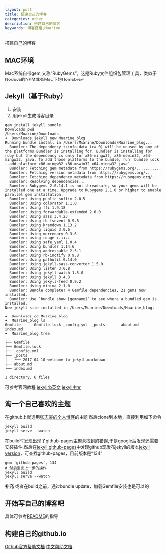 ```yaml
---
layout: post
title: 搭建自己的博客
categories: other
description: 搭建自己的博客
keywords: 博客搭建,Muarine
---
```

搭建自己的博客

## MAC环境
Mac系统自带gem,又称“RubyGems”，这是Ruby文件组织包管理工具，类似于NodeJs的NPM或者Mac下的Homebrew
## Jekyll（基于Ruby）
1. 安装
2. 用jekyll生成博客目录
```Shell
gem install jekyll bundle
Downloads pwd
/Users/Muarine/Downloads
➜  Downloads jekyll new Muarine_blog
Running bundle install in /Users/Muarine/Downloads/Muarine_blog...
  Bundler: The dependency tzinfo-data (>= 0) will be unused by any of the platforms Bundler is installing for. Bundler is installing for ruby but the dependency is only for x86-mingw32, x86-mswin32, x64-mingw32, java. To add those platforms to the bundle, run `bundle lock --add-platform x86-mingw32 x86-mswin32 x64-mingw32 java`.
  Bundler: Fetching gem metadata from https://rubygems.org/...........
  Bundler: Fetching version metadata from https://rubygems.org/..
  Bundler: Fetching dependency metadata from https://rubygems.org/.
  Bundler: Resolving dependencies...
  Bundler: Rubygems 2.0.14.1 is not threadsafe, so your gems will be installed one at a time. Upgrade to Rubygems 2.1.0 or higher to enable parallel gem installation.
  Bundler: Using public_suffix 2.0.5
  Bundler: Using colorator 1.1.0
  Bundler: Using ffi 1.9.18
  Bundler: Using forwardable-extended 2.6.0
  Bundler: Using sass 3.4.23
  Bundler: Using rb-fsevent 0.9.8
  Bundler: Using kramdown 1.13.2
  Bundler: Using liquid 3.0.6
  Bundler: Using mercenary 0.3.6
  Bundler: Using rouge 1.11.1
  Bundler: Using safe_yaml 1.0.4
  Bundler: Using bundler 1.14.6
  Bundler: Using addressable 2.5.1
  Bundler: Using rb-inotify 0.9.8
  Bundler: Using pathutil 0.14.0
  Bundler: Using jekyll-sass-converter 1.5.0
  Bundler: Using listen 3.0.8
  Bundler: Using jekyll-watch 1.5.0
  Bundler: Using jekyll 3.4.3
  Bundler: Using jekyll-feed 0.9.2
  Bundler: Using minima 2.1.0
  Bundler: Bundle complete! 4 Gemfile dependencies, 21 gems now installed.
  Bundler: Use `bundle show [gemname]` to see where a bundled gem is installed.
New jekyll site installed in /Users/Muarine/Downloads/Muarine_blog.

➜  Downloads cd Muarine_blog
➜  Muarine_blog ls
Gemfile      Gemfile.lock _config.yml  _posts       about.md     index.md
➜  Muarine_blog tree
.
├── Gemfile
├── Gemfile.lock
├── _config.yml
├── _posts
│   └── 2017-04-10-welcome-to-jekyll.markdown
├── about.md
└── index.md

1 directory, 6 files

```
可参考官网教程
[jekyllrb英文](http://jekyllrb.com/docs/quickstart/)
[jekyll中文](http://jekyllcn.com/docs/github-pages/)

## 淘一个自己喜欢的主题
在github上就选用[张志豪的个人博客](https://izhangzhihao.github.io/)的主题
然后clone到本地，直接利用如下命令
```Shell
jekyll build
jekyll serve --watch
```
在build时发现出现了github-pages主题未找到的错误,于是google后发现还需要安装插件,然后在[jekyll github-pages](https://jekyllrb.com/docs/github-pages/)中发现github现发布jekyll的版本[jekyll version](https://pages.github.com/versions.json)，可查找github-pages，目前版本是“134”
```Shell
gem 'github-pages', 134
# 然后重复上一步的操作
jekyll build
jekyll serve --watch
```
**补充**
或者在build之前，通过bundle update，加载Gemfile安装也是可以的

## 开始写自己的博客吧
具体可参考[README](https://github.com/muarine/muarine.github.io)的指导

## 构建自己的github.io
[Github官方帮助文档](https://help.github.com/categories/github-pages-basics/)
[中文帮助文档](http://blog.csdn.net/renfufei/article/details/37725057/)
